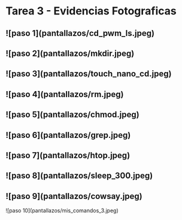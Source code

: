 # Tarea 3 - Evidencias Fotograficas



## !\[paso 1](pantallazos/cd\_pwm\_ls.jpeg)

## !\[paso 2](pantallazos/mkdir.jpeg)

## !\[paso 3](pantallazos/touch\_nano\_cd.jpeg)

## !\[paso 4](pantallazos/rm.jpeg)

## !\[paso 5](pantallazos/chmod.jpeg)

## !\[paso 6](pantallazos/grep.jpeg)

## !\[paso 7](pantallazos/htop.jpeg)

## !\[paso 8](pantallazos/sleep\_300.jpeg)

## !\[paso 9](pantallazos/cowsay.jpeg)

!\[paso 10](pantallazos/mis\_comandos\_3.jpeg)

